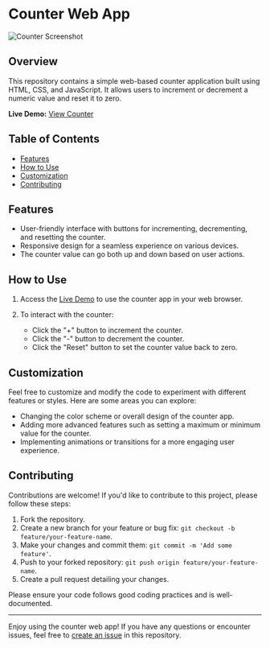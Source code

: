 # Counter Web App

![Counter Screenshot](https://devilhackzz.github.io/Counter/screenshots/screenshot.png) <!-- Add a screenshot of your counter app here -->

## Overview

This repository contains a simple web-based counter application built using HTML, CSS, and JavaScript. It allows users to increment or decrement a numeric value and reset it to zero.

**Live Demo:** [View Counter](https://devilhackzz.github.io/Counter/)

## Table of Contents

- [Features](#features)
- [How to Use](#how-to-use)
- [Customization](#customization)
- [Contributing](#contributing)

## Features

- User-friendly interface with buttons for incrementing, decrementing, and resetting the counter.
- Responsive design for a seamless experience on various devices.
- The counter value can go both up and down based on user actions.

## How to Use

1. Access the [Live Demo](https://devilhackzz.github.io/Counter/) to use the counter app in your web browser.

2. To interact with the counter:
   - Click the "+" button to increment the counter.
   - Click the "-" button to decrement the counter.
   - Click the "Reset" button to set the counter value back to zero.

## Customization

Feel free to customize and modify the code to experiment with different features or styles. Here are some areas you can explore:

- Changing the color scheme or overall design of the counter app.
- Adding more advanced features such as setting a maximum or minimum value for the counter.
- Implementing animations or transitions for a more engaging user experience.

## Contributing

Contributions are welcome! If you'd like to contribute to this project, please follow these steps:

1. Fork the repository.
2. Create a new branch for your feature or bug fix: `git checkout -b feature/your-feature-name`.
3. Make your changes and commit them: `git commit -m 'Add some feature'`.
4. Push to your forked repository: `git push origin feature/your-feature-name`.
5. Create a pull request detailing your changes.

Please ensure your code follows good coding practices and is well-documented.

---

Enjoy using the counter web app! If you have any questions or encounter issues, feel free to [create an issue](https://github.com/devilhackzz/Counter/issues) in this repository.
